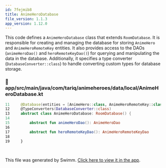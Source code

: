 ```yaml
---
id: 7fejmib8
title: AnimeHeroDatabase
file_version: 1.1.3
app_version: 1.12.0
---
```


This code defines a `AnimeHeroDatabase` class that extends `RoomDatabase`. It is responsible for creating and managing the database for storing `AnimeHero` and `AnimeHeroRemoteKey` entities. It also provides access to the DAOs (`animeHeroDao()` and `heroRemoteKeyDao()`) for querying and manipulating the data in the database. Additionally, it specifies a type converter (`DatabaseConverter::class`) to handle converting custom types for database storage.
<!-- NOTE-swimm-snippet: the lines below link your snippet to Swimm -->
### 📄 app/src/main/java/com/tariq/animeheroes/data/local/AnimeHeroDatabase.kt
```kotlin
11     @Database(entities = [AnimeHero::class, AnimeHeroRemoteKey::class], version = 1)
12     @TypeConverters(DatabaseConverter::class)
13     abstract class AnimeHeroDatabase: RoomDatabase() {
14     
15         abstract fun animeHeroDao(): AnimeHeroDao
16     
17         abstract fun heroRemoteKeyDao(): AnimeHeroRemoteKeyDao
18     
19     }
```

<br/>

This file was generated by Swimm. [Click here to view it in the app](https://app.swimm.io/repos/Z2l0aHViJTNBJTNBQW5pbWVIZXJvQXBwJTNBJTNBVGFyaXEyNTE4/docs/7fejmib8).
